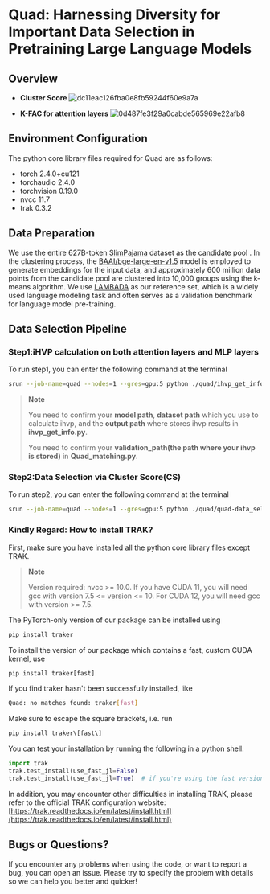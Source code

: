 #  Quad: Harnessing Diversity for Important Data Selection in Pretraining Large Language Models

## Overview

- **Cluster Score**
![dc11eac126fba0e8fb59244f60e9a7a](https://github.com/user-attachments/assets/cf26ec21-fe17-4dc7-a161-dc4c863301b3)

- **K-FAC for attention layers**
![0d487fe3f29a0cabde565969e22afb8](https://github.com/user-attachments/assets/b2e00dbe-e771-42e0-872b-b3bac0ccb412)


## Environment Configuration

The python core library files required for Quad are as follows:

- torch                    2.4.0+cu121
- torchaudio               2.4.0
- torchvision              0.19.0
- nvcc                     11.7
- trak                     0.3.2

## Data Preparation

We use the entire 627B-token  [SlimPajama](https://huggingface.co/datasets/cerebras/SlimPajama-627B)  dataset as the candidate pool . In the clustering process, the [BAAI/bge-large-en-v1.5]( https://huggingface.co/BAAI/bge-large-en-v1.5 ) model is employed to generate embeddings for the input data, and approximately 600 million data points from the candidate pool are clustered into 10,000 groups using the k-means algorithm. We use [LAMBADA](https://huggingface.co/datasets/cimec/lambada) as our reference set, which is a widely used language modeling task and often serves as a validation benchmark for language model pre-training.

## Data Selection Pipeline

### Step1:iHVP calculation on both attention layers and MLP layers
To run step1, you can enter the following command at the terminal
```bash
srun --job-name=quad --nodes=1 --gres=gpu:5 python ./quad/ihvp_get_info.py
```
> **Note**
>
> You need to confirm your **model path**, **dataset path** which you use to calculate ihvp, and the **output path** where stores ihvp results in **ihvp_get_info.py**.
> 
> You need to confirm your **validation_path(the path where your ihvp is stored)** in **Quad_matching.py**.

### Step2:Data Selection via Cluster Score(CS)
To run step2, you can enter the following command at the terminal
```bash
srun --job-name=quad --nodes=1 --gres=gpu:5 python ./quad/quad-data_selection.py
```


###  Kindly Regard: How to install TRAK?

First, make sure you have installed all the python core library files except TRAK.

> **Note**
>
> Version required:
> nvcc >= 10.0.
> If you have CUDA 11, you will need gcc with version 7.5 <= version <= 10. For CUDA 12, you will need gcc with version >= 7.5.

The PyTorch-only version of our package can be installed using

```python
pip install traker
```

To install the version of our package which contains a fast, custom CUDA kernel, use

```python
pip install traker[fast]
```

If you find traker hasn't been successfully installed, like

```bash
Quad: no matches found: traker[fast]
```

Make sure to escape the square brackets, i.e. run

```python
pip install traker\[fast\]
```

You can test your installation by running the following in a python shell:

```python
import trak
trak.test_install(use_fast_jl=False)
trak.test_install(use_fast_jl=True)  # if you're using the fast version
```

In addition, you may encounter other difficulties in installing TRAK, please refer to the official TRAK configuration website:
[https://trak.readthedocs.io/en/latest/install.html](https://trak.readthedocs.io/en/latest/install.html)

## Bugs or Questions?

If you encounter any problems when using the code, or want to report a bug, you can open an issue. Please try to specify the problem with details so we can help you better and quicker!
